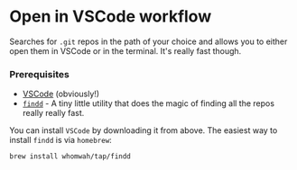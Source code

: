 # Open in VSCode workflow

Searches for `.git` repos in the path of your choice and allows you to either
open them in VSCode or in the terminal. It's really fast though.

### Prerequisites

- [VSCode](https://code.visualstudio.com/) (obviously!)
- [`findd`](https://github.com/whomwah/findd) - A tiny little utility that does
  the magic of finding all the repos really really fast.

You can install `VSCode` by downloading it from above. The easiest way to
install `findd` is via `homebrew`:

`brew install whomwah/tap/findd`
